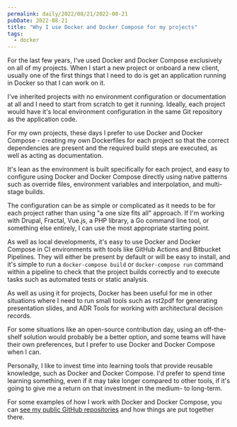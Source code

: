 ```yaml
---
permalink: daily/2022/08/21/2022-08-21
pubDate: 2022-08-21
title: "Why I use Docker and Docker Compose for my projects"
tags:
  - docker
---
```


For the last few years, I've used Docker and Docker Compose exclusively on all of my projects. When I start a new project or onboard a new client, usually one of the first things that I need to do is get an application running in Docker so that I can work on it.

<!-- Since I started programming, I've used a number of different local environments. Starting with WAMP and XAMPP on Windows, MAMP on macOS, Laravel Valet, the Symfony local server, and various open-source Docker-based solutions. -->

I've inherited projects with no environment configuration or documentation at all and I need to start from scratch to get it running. Ideally, each project would have it's local environment configuration in the same Git repository as the application code.

For my own projects, these days I prefer to use Docker and Docker Compose - creating my own Dockerfiles for each project so that the correct dependencies are present and the required build steps are executed, as well as acting as documentation.

It's lean as the environment is built specifically for each project, and easy to configure using Docker and Docker Compose directly using native patterns such as override files, environment variables and interpolation, and multi-stage builds.

The configuration can be as simple or complicated as it needs to be for each project rather than using "a one size fits all" approach. If I'm working with Drupal, Fractal, Vue.js, a PHP library, a Go command line tool, or something else entirely, I can use the most appropriate starting point.

As well as local developments, it's easy to use Docker and Docker Compose in CI environments with tools like GitHub Actions and Bitbucket Pipelines. They will either be present by default or will be easy to install, and it's simple to run a `docker-compose build` or `docker-compose run` command within a pipeline to check that the project builds correctly and to execute tasks such as automated tests or static analysis.

As well as using it for projects, Docker has been useful for me in other situations where I need to run small tools such as rst2pdf for generating presentation slides, and ADR Tools for working with architectural decision records.

For some situations like an open-source contribution day, using an off-the-shelf solution would probably be a better option, and some teams will have their own preferences, but I prefer to use Docker and Docker Compose when I can.

Personally, I like to invest time into learning tools that provide reusable knowledge, such as Docker and Docker Compose. I'd prefer to spend time learning something, even if it may take longer compared to other tools, if it's going to give me a return on that investment in the medium- to long-term.

For some examples of how I work with Docker and Docker Compose, you can [see my public GitHub repositories](https://github.com/opdavies?tab=repositories&q=docker) and how things are put together there.
